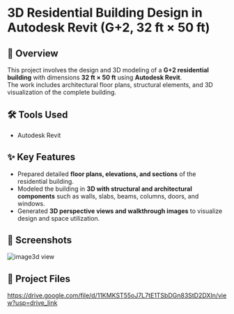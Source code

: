 # 3D Residential Building Design in Autodesk Revit (G+2, 32 ft × 50 ft)

## 📌 Overview
This project involves the design and 3D modeling of a **G+2 residential building** with dimensions **32 ft × 50 ft** using **Autodesk Revit**.  
The work includes architectural floor plans, structural elements, and 3D visualization of the complete building.

## 🛠 Tools Used
- Autodesk Revit  

## ✨ Key Features
- Prepared detailed **floor plans, elevations, and sections** of the residential building.  
- Modeled the building in **3D with structural and architectural components** such as walls, slabs, beams, columns, doors, and windows.  
- Generated **3D perspective views and walkthrough images** to visualize design and space utilization.  

## 📸 Screenshots


![image3d view](https://github.com/user-attachments/assets/1cec261a-aa03-4299-9316-b832a9f106ce)
 


## 📂 Project Files
 

https://drive.google.com/file/d/11KMKST55oJ7L7tE1TSbDGn83StD2DXIn/view?usp=drive_link

